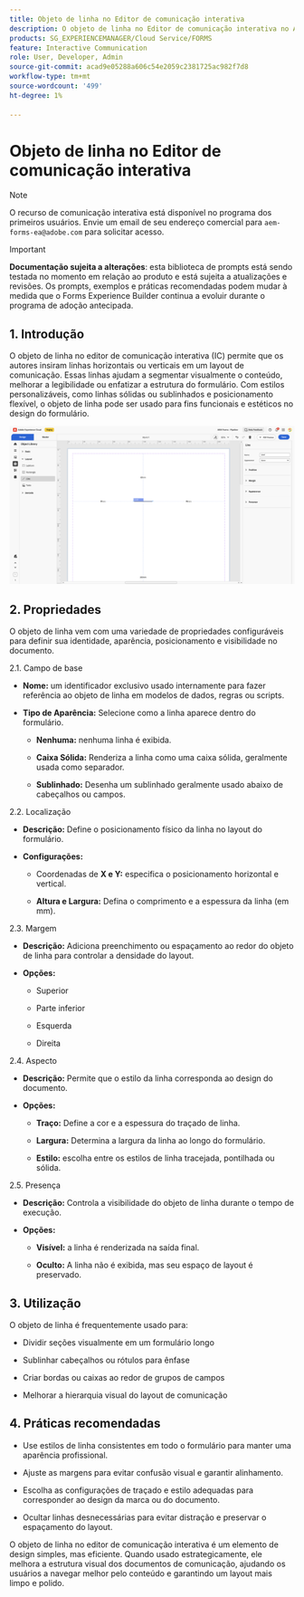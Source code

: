 ```yaml
---
title: Objeto de linha no Editor de comunicação interativa
description: O objeto de linha no Editor de comunicação interativa no AEM Forms permite que os autores insiram linhas horizontais ou verticais em um layout de comunicação.
products: SG_EXPERIENCEMANAGER/Cloud Service/FORMS
feature: Interactive Communication
role: User, Developer, Admin
source-git-commit: acad9e05288a606c54e2059c2381725ac982f7d8
workflow-type: tm+mt
source-wordcount: '499'
ht-degree: 1%

---
```



# Objeto de linha no Editor de comunicação interativa

>[!NOTE]
>
> O recurso de comunicação interativa está disponível no programa dos primeiros usuários. Envie um email de seu endereço comercial para `aem-forms-ea@adobe.com` para solicitar acesso.

>[!IMPORTANT]
>
> **Documentação sujeita a alterações**: esta biblioteca de prompts está sendo testada no momento em relação ao produto e está sujeita a atualizações e revisões. Os prompts, exemplos e práticas recomendadas podem mudar à medida que o Forms Experience Builder continua a evoluir durante o programa de adoção antecipada.

## &#x200B;1. Introdução

O objeto de linha no editor de comunicação interativa (IC) permite que os autores insiram linhas horizontais ou verticais em um layout de comunicação. Essas linhas ajudam a segmentar visualmente o conteúdo, melhorar a legibilidade ou enfatizar a estrutura do formulário. Com estilos personalizáveis, como linhas sólidas ou sublinhados e posicionamento flexível, o objeto de linha pode ser usado para fins funcionais e estéticos no design do formulário.

![Localizar IC Docu](/help/forms/interactive-communication/assets/line.png)

## &#x200B;2. Propriedades

O objeto de linha vem com uma variedade de propriedades configuráveis para definir sua identidade, aparência, posicionamento e visibilidade no documento.

2.1. Campo de base

- **Nome:** um identificador exclusivo usado internamente para fazer referência ao objeto de linha em modelos de dados, regras ou scripts.

- **Tipo de Aparência:** Selecione como a linha aparece dentro do formulário.

   - **Nenhuma:** nenhuma linha é exibida.

   - **Caixa Sólida:** Renderiza a linha como uma caixa sólida, geralmente usada como separador.

   - **Sublinhado:** Desenha um sublinhado geralmente usado abaixo de cabeçalhos ou campos.

2.2. Localização

- **Descrição:** Define o posicionamento físico da linha no layout do formulário.

- **Configurações:**

   - Coordenadas de **X e Y:** especifica o posicionamento horizontal e vertical.

   - **Altura e Largura:** Defina o comprimento e a espessura da linha (em mm).

2.3. Margem

- **Descrição:** Adiciona preenchimento ou espaçamento ao redor do objeto de linha para controlar a densidade do layout.

- **Opções:**

   - Superior

   - Parte inferior

   - Esquerda

   - Direita

2.4. Aspecto

- **Descrição:** Permite que o estilo da linha corresponda ao design do documento.

- **Opções:**

   - **Traço:** Define a cor e a espessura do traçado de linha.

   - **Largura:** Determina a largura da linha ao longo do formulário.

   - **Estilo:** escolha entre os estilos de linha tracejada, pontilhada ou sólida.

2.5. Presença

- **Descrição:** Controla a visibilidade do objeto de linha durante o tempo de execução.

- **Opções:**

   - **Visível:** a linha é renderizada na saída final.

   - **Oculto:** A linha não é exibida, mas seu espaço de layout é preservado.

## &#x200B;3. Utilização

O objeto de linha é frequentemente usado para:

- Dividir seções visualmente em um formulário longo

- Sublinhar cabeçalhos ou rótulos para ênfase

- Criar bordas ou caixas ao redor de grupos de campos

- Melhorar a hierarquia visual do layout de comunicação

## &#x200B;4. Práticas recomendadas

- Use estilos de linha consistentes em todo o formulário para manter uma aparência profissional.

- Ajuste as margens para evitar confusão visual e garantir alinhamento.

- Escolha as configurações de traçado e estilo adequadas para corresponder ao design da marca ou do documento.

- Ocultar linhas desnecessárias para evitar distração e preservar o espaçamento do layout.

O objeto de linha no editor de comunicação interativa é um elemento de design simples, mas eficiente. Quando usado estrategicamente, ele melhora a estrutura visual dos documentos de comunicação, ajudando os usuários a navegar melhor pelo conteúdo e garantindo um layout mais limpo e polido.


